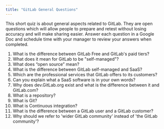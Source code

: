 ```yaml
---
title: "GitLab General Questions"
---
```


This short quiz is about general aspects related to GitLab. They are open questions which will allow people to prepare and retest without losing accuracy and will make sharing easier. Answer each question in a Google Doc and schedule time with your manager to review your answers when completed.

1. What is the difference between GitLab Free and GitLab's paid tiers?
1. What does it mean for GitLab to be "self-managed"?
1. What does “open source” mean?
1. What is the difference between GitLab self-managed and SaaS?
1. Which are the professional services that GitLab offers to its customers?
1. Can you explain what a SaaS software is in your own words?
1. Why does dev.GitLab.org exist and what is the difference between it and GitLab.com?
1. What is a repository?
1. What is Git?
1. What is Continuous integration?
1. What is the difference between a GitLab user and a GitLab customer?
1. Why should we refer to 'wider GitLab community' instead of 'the GitLab community'?
